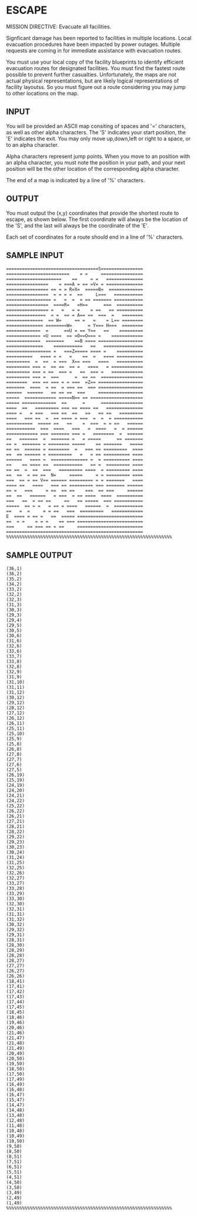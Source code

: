 <!-- RATING: HARD -->
<!-- NAME:  ESCAPE -->
<!-- GENERATOR: generate.pl -->
# ESCAPE

MISSION DIRECTIVE: Evacuate all facilities.

Signficant damage has been reported to facilities in multiple locations. Local evacuation procedures have been impacted by power outages. Multiple requests are coming in for immediate assistance with evacuation routes.

You must use your local copy of the facility blueprints to identify efficient evacuation routes for designated facilities. You must find the fastest route possible to prevent further casualties. Unfortunately, the maps are not actual physical representations, but are likely logical representations of facility layoutss. So you must figure out a route considering you may jump to other locations on the map.
 
## INPUT
You will be provided an ASCII map consiting of spaces and '=' characters, as well as other alpha characters. The 'S' indicates your start position, the 'E' indicates the exit. You may only move up,down,left or right to a space, or to an alpha character.

Alpha characters represent jump points. When you move to an position with an alpha character, you must note the position in your path, and your next position will be the other location of the corresponding alpha character.

The end of a map is indicated by a line of '%' characters.

## OUTPUT
You must output the (x,y) coordinates that provide the shortest route to escape, as shown below. The first coordinate will always be the location of the 'S', and the last will always be the coordinate of the 'E'.

Each set of coordinates for a route should end in a line of '%' characters.

## SAMPLE INPUT
    ===================================S================
    ========================    = =     ================
    =====================    ==     = =   ==============
    ================    = ===A = == =V= = ==============
    ================ == = = R=X=  =====B=  =============
    ================  = = = =  ==     L===   ===========
    ================= =   =  =  = == ======= ===========
    ================  ====R=   =H==      ===  ==========
    ================ =   =   = =    = ==   == ==========
    ===============  = =  == = A== ==  ===  =   ========
    ==============  == W=     == =   =    = L== ========
    ============== ========W=      = Y=== H===  ========
    =============  =      ==U = == Y==   ==    =========
    ============= =U ====  == =O==O=== =    ============
    =============  =======    ==B ==== =================
    ==============    ===========   ==   ===============
    ================= =   ===Z===== ==== =    ==========
    ==========   ==== = =   =    ==  =   ==== ==========
    =========  =  ==  = ===  X== ===   ====   ==========
    ========= === =  == ==  == =   ====   = ============
    ========= === = ==  === =   ==  === =   ============
    ========= === =  ===      =  == ==  ================
    ========  === == === = = ===  =Z== =================
    =======  ====  = ==  = === ==  === =================
    ======  ======   == == ==  ===     =================
    =====  ============ =====N== == ====================
    ===== =============  ==      =      ================
    ====  ==   ========= === == ==== ==   ==============
    ==== =   = ===   === ==  ==   ==   == ==   =========
    ====   === ==  =  == ==== = ===  =  =  = ===========
    ==========  ===== ==   ==    =  ===  = = ==   ======
    ===========  ===  ====   ===   =  ====   =  = ======
    ============ === ======= === =   ========  =  ======
    ==   =======  =  ======= =   = =====      == =======
    == =  ======= = ======== =====    == =======   =====
    == ==  ====== = ========  =   === == =========  ====
    ==  == ====== = =========   =   = == ========== ====
    ======   ==== =  ============== =  = ========== ====
    ==    == ==== ==  ===========   == =  ========= ====
    == ==  =  ==  ===   ========= ====  = ========= ====
    ==  ==  = == ==  N=     =====     = = ========= ====
    ===  == = == V== ====== ========= = = =======   ====
    ==== ==   ====   === == ========= === ======= ======
    == =   ===     = ==  == ==    ===  == ===     ======
    ==  ==   ======   = ===  = == ====  ====  ==========
    ===   ==  = == ==     ==   == =====  === ===========
    =====  == = =   = == = ====   ======  =  ===========
    ==   =  =     = = ==   ===  =========   ============
    E  ==== = == =   ==  ===== =========================
    ==  = =    = = =    == === =========================
    ===     == === == = ==     =========================
    ====================================================
    %%%%%%%%%%%%%%%%%%%%%%%%%%%%%%%%%%%%%%%%%%%%%%%%%%%%%%%%%%%%%%%

## SAMPLE OUTPUT
    (36,1)
    (36,2)
    (35,2)
    (34,2)
    (33,2)
    (32,2)
    (32,3)
    (31,3)
    (30,3)
    (29,3)
    (29,4)
    (29,5)
    (30,5)
    (30,6)
    (31,6)
    (32,6)
    (33,6)
    (33,7)
    (33,8)
    (32,8)
    (32,9)
    (31,9)
    (31,10)
    (31,11)
    (31,12)
    (30,12)
    (29,12)
    (28,12)
    (27,12)
    (26,12)
    (26,11)
    (25,11)
    (25,10)
    (25,9)
    (25,8)
    (26,8)
    (27,8)
    (27,7)
    (27,6)
    (27,5)
    (26,19)
    (25,19)
    (24,19)
    (24,20)
    (24,21)
    (24,22)
    (25,22)
    (26,22)
    (26,21)
    (27,21)
    (28,21)
    (28,22)
    (29,22)
    (29,23)
    (30,23)
    (30,24)
    (31,24)
    (31,25)
    (32,25)
    (32,26)
    (32,27)
    (33,27)
    (33,28)
    (33,29)
    (33,30)
    (32,30)
    (32,31)
    (31,31)
    (31,32)
    (30,32)
    (29,32)
    (29,31)
    (28,31)
    (28,30)
    (28,29)
    (28,28)
    (28,27)
    (27,27)
    (26,27)
    (26,26)
    (18,41)
    (17,41)
    (17,42)
    (17,43)
    (17,44)
    (17,45)
    (18,45)
    (18,46)
    (19,46)
    (20,46)
    (21,46)
    (21,47)
    (21,48)
    (21,49)
    (20,49)
    (20,50)
    (19,50)
    (18,50)
    (17,50)
    (17,49)
    (16,49)
    (16,48)
    (16,47)
    (15,47)
    (14,47)
    (14,48)
    (13,48)
    (12,48)
    (11,48)
    (10,48)
    (10,49)
    (10,50)
    (9,50)
    (8,50)
    (8,51)
    (7,51)
    (6,51)
    (5,51)
    (4,51)
    (4,50)
    (3,50)
    (3,49)
    (2,49)
    (1,49)
    %%%%%%%%%%%%%%%%%%%%%%%%%%%%%%%%%%%%%%%%%%%%%%%%%%%%%%%%%%%%%%%
